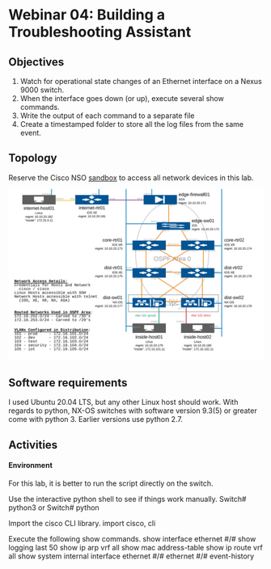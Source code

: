 # Webinar 04: Building a Troubleshooting Assistant  

## Objectives

1. Watch for operational state changes of an Ethernet interface on a Nexus 9000 switch.
2. When the interface goes down (or up), execute several show commands.
3. Write the output of each command to a separate file
3. Create a timestamped folder to store all the log files from the same event.

## Topology

Reserve the Cisco NSO [sandbox](https://devnetsandbox.cisco.com/RM/Diagram/Index/43964e62-a13c-4929-bde7-a2f68ad6b27c?diagramType=Topology) 
to access all network devices in this lab.

![Topology](/webinars/web04/topology.PNG)

## Software requirements

I used Ubuntu 20.04 LTS, but any other Linux host should work. 
With regards to python, NX-OS switches with software version 9.3(5) or greater come with python 3. Earlier versions use python 2.7.  

## Activities

#### Environment

For this lab, it is better to run the script directly on the switch. 

Use the interactive python shell to see if things work manually.
    Switch# python3
    or 
    Switch# python

Import the cisco CLI library.
    import cisco, cli

Execute the following show commands.
    show interface ethernet #/#
    show logging last 50
    show ip arp vrf all
    show mac address-table
    show ip route vrf all
    show system internal interface ethernet #/# ethernet #/# event-history